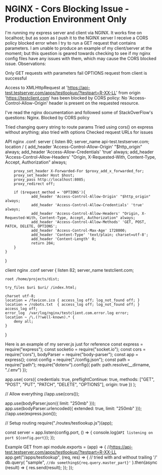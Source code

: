 
# NGINX - Cors Blocking Issue - Production Environment Only

I'm running my express server and client via NGINX. It works fine on localhost; but as soon as I push it to the NGINX server I receive a CORS policy blocked error when I try to run a GET request that contains parameters.
I am unable to produce an example of my client/server at the moment; but this question is geared towards checking to see if my nginx config files have any issues with them, which may cause the CORS blocked issue.
Observations:

Only GET requests with parameters fail
OPTIONS request from client is successful


Access to XMLHttpRequest at 'https://api-test.testserver.com/apps/testlookup/?testpart=R-XX-LL' from origin 'https://testclient.com' has been blocked by CORS policy: No 'Access-Control-Allow-Origin' header is present on the requested resource.

I've read the nginx documentation and followed some of StackOverFlow's questions:
Nginx. Blocked by CORS policy

Tried changing query string to route params
Tried using cors() on express without anything; also tried with options
Checked request URLs for issues

API nginx .conf:
server {
    listen 80;
    server_name api-test.testserver.com;
    location / {
        add_header 'Access-Control-Allow-Origin' "$http_origin" always;
        add_header 'Access-Allow-Credentials' 'true' always;
        add_header 'Access-Control-Allow-Headers' "Origin, X-Requested-With, Content-Type, Accept, Authorization" always;

        proxy_set_header X-Forwarded-For $proxy_add_x_forwarded_for;
        proxy_set_header Host $host;
        proxy_pass http://localhost:8085;
        proxy_redirect off;

        if ($request_method = 'OPTIONS'){
                add_header 'Access-Control-Allow-Origin' "$http_origin" always;
                add_header 'Access-Control-Allow-Credentials' 'true' always;
                add_header 'Access-Control-Allow-Headers' "Origin, X-Requested-With, Content-Type, Accept, Authorization" always;
                add_header 'Access-Control-Allow-Methods' 'GET, POST, PATCH, DELETE, OPTIONS';
                add_header 'Access-Control-Max-Age' 1728000;
                add_header 'Content-Type' 'text/plain; charset=utf-8';
                add_header 'Content-Length' 0;
                return 204;
        }
    }
}

client nginx .conf
server {
    listen 82;
    server_name testclient.com;

    root /home/projects/dist;

    try_files $uri $uri/ /index.html;

    charset utf-8;
    location = /favicon.ico { access_log off; log_not_found off; }
    location = /robots.txt  { access_log off; log_not_found off; }
    access_log off;
    error_log  /var/log/nginx/testclient.com.error.log error;
    location ~ /\.(?!well-known).* {
        deny all;
    }
}


Here is an example of my server.js just for reference
const express = require("express");
const socketio = require("socket.io");
const cors = require("cors"),
  bodyParser = require("body-parser");
const app = express();
const config = require("./config.json");
const path = require("path");
require("dotenv").config({ path: path.resolve(__dirname, "./.env") });


app.use(
  cors({
    credentials: true,
    preflightContinue: true,
    methods: ["GET", "POST", "PUT", "PATCH", "DELETE", "OPTIONS"],
    origin: true
  })
);


// Allow everything
//app.use(cors());

app.use(bodyParser.json({ limit: "250mb" }));
app.use(bodyParser.urlencoded({ extended: true, limit: "250mb" }));
//app.use(express.json());

// Setup routing
require("./routes/testlookup.js")(app);

const server = app.listen(config.port, () => {
  console.log(`API listening on port ${config.port}`);
});

Example GET from api
module.exports = (app) => {
    //https://api-test.testserver.com/apps/testlookup/?testpart=R-XX-LL
    app.get("/apps/testlookup", (req, res) => { // tried with and without trailing '/'
        db.query(
          "sample",
          `
            //do something${req.query.master_part}'
          `
        ).then(async (result) => {
          res.send(result);
        });
  });


        